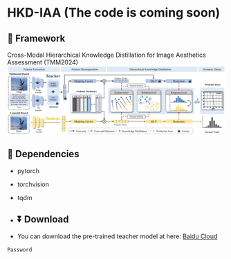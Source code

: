 # HKD-IAA (The code is coming soon)

## 🔗 Framework
Cross-Modal Hierarchical Knowledge Distillation for Image Aesthetics Assessment (TMM2024)
![img](Method.png)

## 📃 Dependencies
- pytorch
- torchvision
- tqdm

- ## ⏬ Download
- You can download the pre-trained teacher model at here: [Baidu Cloud]()

```bash
Password
```



